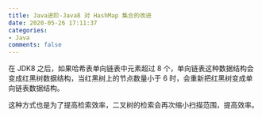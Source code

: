 ```yaml
---
title: Java进阶-Java8 对 HashMap 集合的改进
date: 2020-05-26 17:11:37
categories:
- Java
comments: false
---
```


在 JDK8 之后，如果哈希表单向链表中元素超过 8 个，单向链表这种数据结构会变成红黑树数据结构，当红黑树上的节点数量小于 6 时，会重新把红黑树变成单向链表数据结构。

这种方式也是为了提高检索效率，二叉树的检索会再次缩小扫描范围，提高效率。